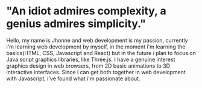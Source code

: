 # "An idiot admires complexity, a genius admires simplicity."
Hello, my name is Jhonne and web development is my passion, currently i'm learning web development by myself, in the moment i'm learning the basics(HTML, CSS, Javascript and React) but in the future i plan to focus on Java script graphics libraries, like Three.js.
I have a genuine interest graphics design in web browsers, from 2D basic animations to 3D interactive interfaces. 
Since i can get both together in web development with Javascript, i've found what i'm passionate about. 
